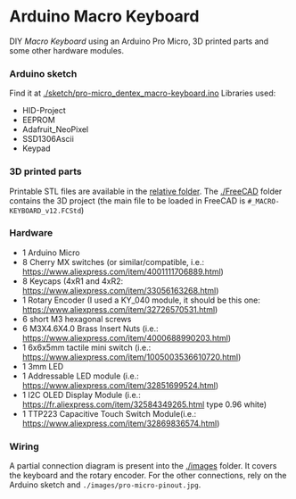 # Arduino Macro Keyboard

DIY *Macro Keyboard* using an Arduino Pro Micro, 3D printed parts and some other hardware modules.


### Arduino sketch

Find it at [./sketch/pro-micro_dentex_macro-keyboard.ino](/sketch/pro-micro_dentex_macro-keyboard.ino)
Libraries used:
- HID-Project
- EEPROM
- Adafruit_NeoPixel
- SSD1306Ascii
- Keypad


### 3D printed parts

Printable STL files are available in the [relative folder](/STL). The [./FreeCAD](/FreeCAD) folder contains the 3D project (the main file to be loaded in FreeCAD is `#_MACRO-KEYBOARD_v12.FCStd`)


### Hardware

- 1 Arduino Micro
- 8 Cherry MX switches (or similar/compatible, i.e.: https://www.aliexpress.com/item/4001111706889.html)
- 8 Keycaps (4xR1 and 4xR2: https://www.aliexpress.com/item/33056163268.html)
- 1 Rotary Encoder (I used a KY_040 module, it should be this one: https://www.aliexpress.com/item/32726570531.html)
- 6 short M3 hexagonal screws
- 6 M3X4.6X4.0 Brass Insert Nuts (i.e.: https://www.aliexpress.com/item/4000688990203.html)
- 1 6x6x5mm tactile mini switch (i.e.: https://www.aliexpress.com/item/1005003536610720.html)
- 1 3mm LED
- 1 Addressable LED module (i.e.: https://www.aliexpress.com/item/32851699524.html)
- 1 I2C OLED Display Module (i.e.: https://fr.aliexpress.com/item/32584349265.html type 0.96 white)
- 1 TTP223 Capacitive Touch Switch Module(i.e.: https://www.aliexpress.com/item/32869836574.html)


### Wiring

A partial connection diagram is present into the [./images](/images) folder. It covers the keyboard and the rotary encoder. For the other connections, rely on the Arduino sketch and `./images/pro-micro-pinout.jpg`.
